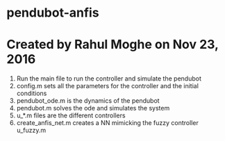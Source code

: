 # pendubot-anfis
# Created by Rahul Moghe on Nov 23, 2016
1. Run the main file to run the controller and simulate the pendubot
2. config.m sets all the parameters for the controller and the initial conditions
3. pendubot_ode.m is the dynamics of the pendubot
4. pendubot.m solves the ode and simulates the system
5. u_*.m files are the different controllers
6. create_anfis_net.m creates a NN mimicking the fuzzy controller u_fuzzy.m